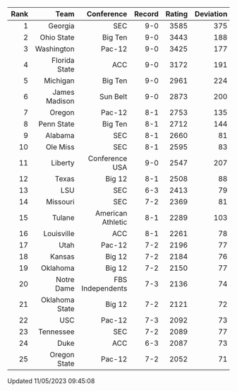 | Rank  | Team                 | Conference           | Record   | Rating | Deviation |
| ---:  | ---:                 | ---:                 | ---:     | ---:   | ---:      |
| 1     | Georgia              | SEC                  | 9-0      | 3585   | 375       |
| 2     | Ohio State           | Big Ten              | 9-0      | 3443   | 188       |
| 3     | Washington           | Pac-12               | 9-0      | 3425   | 177       |
| 4     | Florida State        | ACC                  | 9-0      | 3172   | 191       |
| 5     | Michigan             | Big Ten              | 9-0      | 2961   | 224       |
| 6     | James Madison        | Sun Belt             | 9-0      | 2873   | 200       |
| 7     | Oregon               | Pac-12               | 8-1      | 2753   | 135       |
| 8     | Penn State           | Big Ten              | 8-1      | 2712   | 144       |
| 9     | Alabama              | SEC                  | 8-1      | 2660   | 81        |
| 10    | Ole Miss             | SEC                  | 8-1      | 2595   | 83        |
| 11    | Liberty              | Conference USA       | 9-0      | 2547   | 207       |
| 12    | Texas                | Big 12               | 8-1      | 2508   | 88        |
| 13    | LSU                  | SEC                  | 6-3      | 2413   | 79        |
| 14    | Missouri             | SEC                  | 7-2      | 2369   | 81        |
| 15    | Tulane               | American Athletic    | 8-1      | 2289   | 103       |
| 16    | Louisville           | ACC                  | 8-1      | 2261   | 78        |
| 17    | Utah                 | Pac-12               | 7-2      | 2196   | 77        |
| 18    | Kansas               | Big 12               | 7-2      | 2184   | 76        |
| 19    | Oklahoma             | Big 12               | 7-2      | 2150   | 77        |
| 20    | Notre Dame           | FBS Independents     | 7-3      | 2136   | 74        |
| 21    | Oklahoma State       | Big 12               | 7-2      | 2121   | 72        |
| 22    | USC                  | Pac-12               | 7-3      | 2092   | 73        |
| 23    | Tennessee            | SEC                  | 7-2      | 2089   | 77        |
| 24    | Duke                 | ACC                  | 6-3      | 2087   | 73        |
| 25    | Oregon State         | Pac-12               | 7-2      | 2052   | 71        |

Updated 11/05/2023 09:45:08
